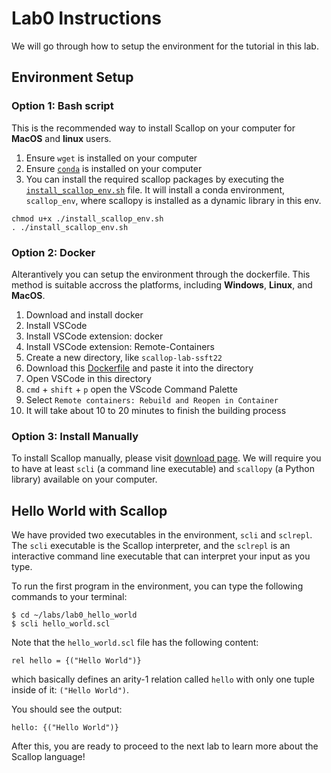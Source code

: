 # Lab0 Instructions

We will go through how to setup the environment for the tutorial in this lab.

## Environment Setup

### Option 1: Bash script

This is the recommended way to install Scallop on your computer for **MacOS** and **linux** users.

1. Ensure `wget` is installed on your computer
2. Ensure [`conda`](https://www.anaconda.com) is installed on your computer
3. You can install the required scallop packages by executing the [`install_scallop_env.sh`](/ssft22/labs/install_scallop_env.sh) file. It will install a conda environment, `scallop_env`, where scallopy is installed as a dynamic library in this env.

```
chmod u+x ./install_scallop_env.sh
. ./install_scallop_env.sh
```

### Option 2: Docker

Alterantively you can setup the environment through the dockerfile. This method is suitable accross the platforms, including **Windows**, **Linux**, and **MacOS**.

1. Download and install docker
2. Install VSCode
3. Install VSCode extension: docker
4. Install VSCode extension: Remote-Containers
5. Create a new directory, like `scallop-lab-ssft22`
6. Download this [Dockerfile](/ssft22/labs/Dockerfile) and paste it into the directory
7. Open VSCode in this directory
8. `cmd` + `shift` + `p` open the VScode Command Palette
9. Select `Remote containers: Rebuild and Reopen in Container`
10. It will take about 10 to 20 minutes to finish the building process

### Option 3: Install Manually

To install Scallop manually, please visit [download page](/download.html).
We will require you to have at least `scli` (a command line executable) and `scallopy` (a Python library)
available on your computer.

## Hello World with Scallop

We have provided two executables in the environment, `scli` and `sclrepl`.
The `scli` executable is the Scallop interpreter,
and the `sclrepl` is an interactive command line executable that can interpret your input as you type.

To run the first program in the environment, you can type the following commands to your terminal:

```
$ cd ~/labs/lab0_hello_world
$ scli hello_world.scl
```

Note that the `hello_world.scl` file has the following content:

```
rel hello = {("Hello World")}
```

which basically defines an arity-1 relation called `hello` with only one tuple inside of it: `("Hello World")`.

You should see the output:

```
hello: {("Hello World")}
```

After this, you are ready to proceed to the next lab to learn more about the Scallop language!
